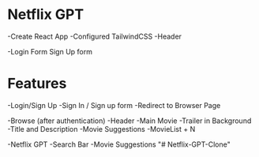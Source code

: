 # Netflix GPT

-Create React App
-Configured TailwindCSS
-Header

-Login Form
Sign Up form




# Features

-Login/Sign Up
  -Sign In / Sign up form
  -Redirect to Browser Page

-Browse (after authentication)
  -Header
  -Main Movie
      -Trailer in Background
      -Title and Description
      -Movie Suggestions
           -MovieList + N

 -Netflix GPT
    -Search Bar
    -Movie Suggestions
"# Netflix-GPT-Clone" 
